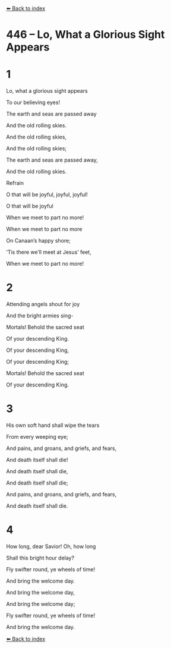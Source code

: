 [⬅️ Back to index](../README.md)

# 446 – Lo, What a Glorious Sight Appears





# 1

Lo, what a glorious sight appears

To our believing eyes!

The earth and seas are passed away

And the old rolling skies.

And the old rolling skies,

And the old rolling skies;

The earth and seas are passed away,

And the old rolling skies.



Refrain

O that will be joyful, joyful, joyful!

O that will be joyful

When we meet to part no more!

When we meet to part no more

On Canaan’s happy shore;

‘Tis there we’ll meet at Jesus’ feet,

When we meet to part no more!



# 2

Attending angels shout for joy

And the bright armies sing-

Mortals! Behold the sacred seat

Of your descending King.

Of your descending King,

Of your descending King;

Mortals! Behold the sacred seat

Of your descending King.



# 3

His own soft hand shall wipe the tears

From every weeping eye;

And pains, and groans, and griefs, and fears,

And death itself shall die!

And death itself shall die,

And death itself shall die;

And pains, and groans, and griefs, and fears,

And death itself shall die.



# 4

How long, dear Savior! Oh, how long

Shall this bright hour delay?

Fly swifter round, ye wheels of time!

And bring the welcome day.

And bring the welcome day,

And bring the welcome day;

Fly swifter round, ye wheels of time!

And bring the welcome day.

[⬅️ Back to index](../README.md)
